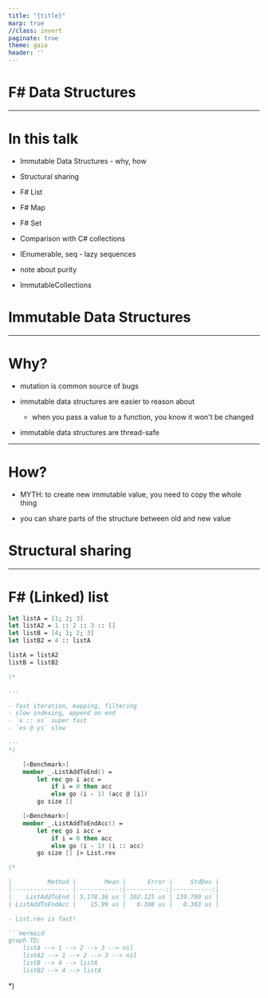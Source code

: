```yaml
---
title: "{title}"
marp: true
//class: invert
paginate: true
theme: gaia
header: ''
---
```

<style>
div.colwrap {
  background-color: inherit;
  color: inherit;
  width: 100%;
  height: 100%;
}
div.colwrap div h1:first-child, div.colwrap div h2:first-child {
  margin-top: 0px !important;
}
div.colwrap div.left, div.colwrap div.right {
  position: absolute;
  top: 0;
  bottom: 0;
  padding: 70px 35px 70px 70px;
}
div.colwrap div.left {
  right: 50%;
  left: 0;
}
div.colwrap div.right {
  left: 50%;
  right: 0;
}
div.out {
--color-foreground: #000;
}
div.it {
--color-foreground: #006;
}
</style>
<!-- header: '**F# Data Structures**' -->

# F# Data Structures

---

# In this talk

* Immutable Data Structures - why, how

* Structural sharing

* F# List

* F# Map

* F# Set

* Comparison with C# collections

* IEnumerable, seq - lazy sequences

* note about purity

* ImmutableCollections


<!-- header: '**F# Data Structures**' -->

# Immutable Data Structures

---

# Why?

* mutation is common source of bugs

* immutable data structures are easier to reason about

  * when you pass a value to a function, you know it won't be changed
  

* immutable data structures are thread-safe

---

# How?

* MYTH: to create new immutable value, you need to copy the whole thing

* you can share parts of the structure between old and new value


<!-- header: '**F# Data Structures**' -->

# Structural sharing

---

# F# (Linked) list

```fsharp
let listA = [1; 2; 3]
let listA2 = 1 :: 2 :: 3 :: []
let listB = [4; 1; 2; 3]
let listB2 = 4 :: listA

listA = listA2
listB = listB2

(*

---

- fast iteration, mapping, filtering
- slow indexing, append on end
- `x :: xs` super fast
- `xs @ ys` slow

---
*)

    [<Benchmark>]
    member _.ListAddToEnd() =
        let rec go i acc =
            if i = 0 then acc
            else go (i - 1) (acc @ [i])
        go size []

    [<Benchmark>]
    member _.ListAddToEndAcc() =
        let rec go i acc =
            if i = 0 then acc
            else go (i - 1) (i :: acc)
        go size [] |> List.rev

(*

|          Method |        Mean |      Error |     StdDev |
|---------------- |------------:|-----------:|-----------:|
|    ListAddToEnd | 5,178.36 us | 102.125 us | 139.790 us |
| ListAddToEndAcc |    15.99 us |   0.308 us |   0.303 us |

- List.rev is fast!

```mermaid
graph TD;
    listA --> 1 --> 2 --> 3 --> nil
    listA2 --> 1 --> 2 --> 3 --> nil
    listB --> 4 --> listA
    listB2 --> 4 --> listA
```


*)
<div class="out">

```


